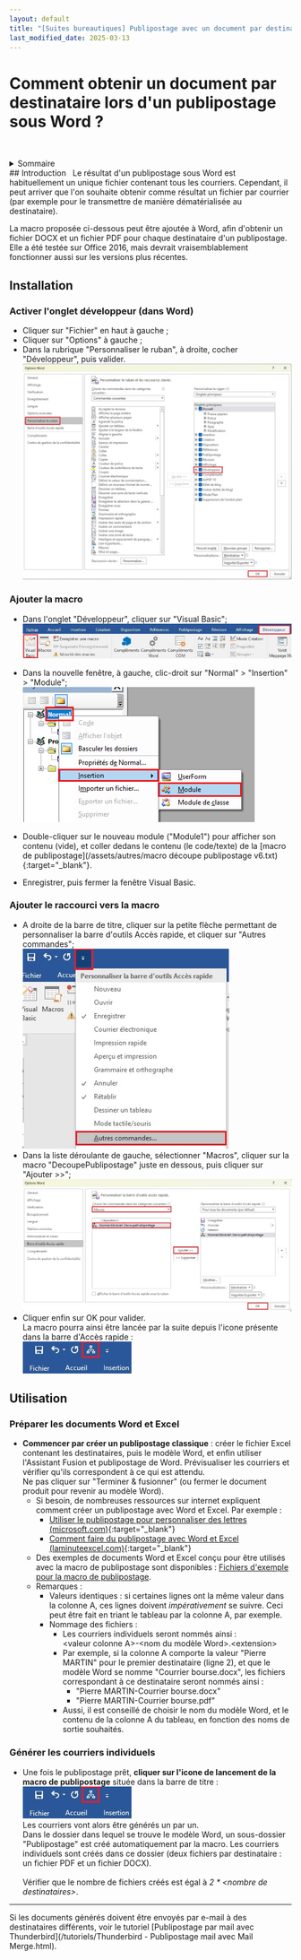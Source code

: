 ```yaml
---
layout: default
title: "[Suites bureautiques] Publipostage avec un document par destinataire (macro Word)"
last_modified_date: 2025-03-13
---
```

# Comment obtenir un document par destinataire lors d'un publipostage sous Word ?

&nbsp; 

<details  markdown="block">
  <summary>
    Sommaire
  </summary>
  {: .text-delta }
* Table of Content
 {:toc}  

</details>
## Introduction  
&nbsp;  
Le résultat d'un publipostage sous Word est habituellement un unique fichier contenant tous les courriers.  
Cependant, il peut arriver que l'on souhaite obtenir comme résultat un fichier par courrier (par exemple pour le transmettre de manière dématérialisée au destinataire).

La macro proposée ci-dessous peut être ajoutée à Word, afin d'obtenir un fichier DOCX et un fichier PDF pour chaque destinataire d'un publipostage.  
Elle a été testée sur Office 2016, mais devrait vraisemblablement fonctionner aussi sur les versions plus récentes.

## Installation

### Activer l'onglet développeur (dans Word)  
 - Cliquer sur "Fichier" en haut à gauche ;  
 - Cliquer sur "Options" à gauche ;  
 - Dans la rubrique "Personnaliser le ruban", à droite, cocher "Développeur", puis valider.  
   ![](IMG_Publipostage%20macro%20Word%20-%20un%20fichier%20par%20destinataire%201.jpg)  

### Ajouter la macro  
- Dans l'onglet "Développeur", cliquer sur "Visual Basic";  
  ![](IMG_Publipostage%20macro%20Word%20-%20un%20fichier%20par%20destinataire%203.jpg)
- Dans la nouvelle fenêtre, à gauche, clic-droit sur "Normal" > "Insertion" > "Module";  
  ![](IMG_Publipostage%20macro%20Word%20-%20un%20fichier%20par%20destinataire%202.png)
  
- Double-cliquer sur le nouveau module ("Module1") pour afficher son contenu (vide), et coller dedans le contenu (le code/texte) de la [macro de publipostage](/assets/autres/macro découpe publipostage v6.txt){:target="_blank"}.  
- Enregistrer, puis fermer la fenêtre Visual Basic.   

### Ajouter le raccourci vers la macro  
- A droite de la barre de titre, cliquer sur la petite flèche permettant de personnaliser la barre d'outils Accès rapide, et cliquer sur "Autres commandes";  
  ![](IMG_Publipostage%20macro%20Word%20-%20un%20fichier%20par%20destinataire%204.jpg)  
- Dans la liste déroulante de gauche, sélectionner "Macros", cliquer sur la macro "DecoupePublipostage" juste en dessous, puis cliquer sur "Ajouter >>";  
  ![](IMG_Publipostage%20macro%20Word%20-%20un%20fichier%20par%20destinataire%205.jpg)
- Cliquer enfin sur OK pour valider.   
  La macro pourra ainsi être lancée par la suite depuis l'icone présente dans la barre d'Accès rapide :  
  ![](IMG_Publipostage%20macro%20Word%20-%20un%20fichier%20par%20destinataire%206.jpg)

## Utilisation
### Préparer les documents Word et Excel

- **Commencer par créer un publipostage classique** : créer le fichier Excel contenant les destinataires, puis le modèle Word, et enfin utiliser l'Assistant Fusion et publipostage de Word. Prévisualiser les courriers et vérifier qu'ils correspondent à ce qui est attendu.   
  Ne pas cliquer sur "Terminer & fusionner" (ou fermer le document produit pour revenir au modèle Word).  
	- Si besoin, de nombreuses ressources sur internet expliquent comment créer un publipostage avec Word et Excel. Par exemple : 
		- [Utiliser le publipostage pour personnaliser des lettres (microsoft.com)](https://support.microsoft.com/fr-fr/office/utiliser-le-publipostage-pour-personnaliser-des-lettres-d7686bb1-3077-4af3-926b-8c825e9505a3){:target="_blank"}  
		- [Comment faire du publipostage avec Word et Excel (laminuteexcel.com)](https://laminuteexcel.com/comment-faire-du-publipostage-avec-excel-et-word/){:target="_blank"}  
	- Des exemples de documents Word et Excel conçu pour être utilisés avec la macro de publipostage sont disponibles : [Fichiers d'exemple pour la macro de publipostage](/assets/autres/Fichiers%20exemple%20macro%20publipostage%20Word.zip).  
	- Remarques : 
		- Valeurs identiques : si certaines lignes ont la même valeur dans la colonne A, ces lignes doivent *impérativement* se suivre. Ceci peut être fait en triant le tableau par la colonne A, par exemple.
		- Nommage des fichiers :
			- Les courriers individuels seront nommés ainsi :  
			   \<valeur colonne A\>-\<nom du modèle Word\>.\<extension\>
			- Par exemple, si la colonne A comporte la valeur "Pierre MARTIN" pour le premier destinataire (ligne 2), et que le modèle Word se nomme "Courrier bourse.docx", les fichiers correspondant à ce destinataire seront nommés ainsi :
				- "Pierre MARTIN-Courrier bourse.docx"
				- "Pierre MARTIN-Courrier bourse.pdf"
			- Aussi, il est conseillé de choisir le nom du modèle Word, et le contenu de la colonne A du tableau, en fonction des noms de sortie souhaités.

### Générer les courriers individuels


- Une fois le publipostage prêt, **cliquer sur l'icone de lancement de la macro de publipostage** située dans la barre de titre :  
  ![](IMG_Publipostage%20macro%20Word%20-%20un%20fichier%20par%20destinataire%206.jpg)  
  Les courriers vont alors être générés un par un.  
Dans le dossier dans lequel se trouve le modèle Word, un sous-dossier "Publipostage" est créé automatiquement par la macro. Les courriers individuels sont créés dans ce dossier (deux fichiers par destinataire : un fichier PDF et un fichier DOCX).  
&nbsp;   
Vérifier que le nombre de fichiers créés est égal à *2 \* \<nombre de destinataires\>*.

---

Si les documents générés doivent être envoyés par e-mail à des destinataires différents, voir le tutoriel [Publipostage par mail avec Thunderbird](/tutoriels/Thunderbird - Publipostage mail avec Mail Merge.html).